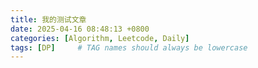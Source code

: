 ```yaml
---
title: 我的测试文章
date: 2025-04-16 08:48:13 +0800
categories: [Algorithm, Leetcode, Daily]
tags: [DP]     # TAG names should always be lowercase
---
```


